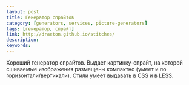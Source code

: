 ```yaml
---
layout: post
title: Генератор спрайтов
category: [generators, services, picture-generators]
tags: [генератор, спрайт]
link: http://draeton.github.io/stitches/
description:
keywords:
---
```


<p>Хороший генератор спрайтов. Выдает картинку-спрайт, на которой сшиваемые изображения размещены компактно (умеет и по горизонтали/вертикали). Стили умеет выдавать в CSS и в LESS.</p>
